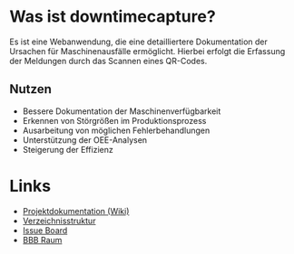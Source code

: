 # Was ist downtimecapture?
Es ist eine Webanwendung, die eine detailliertere Dokumentation der Ursachen für Maschinenausfälle ermöglicht. Hierbei erfolgt die Erfassung der Meldungen durch das Scannen eines QR-Codes.



## Nutzen

- Bessere Dokumentation der Maschinenverfügbarkeit
- Erkennen von Störgrößen im Produktionsprozess
- Ausarbeitung von möglichen Fehlerbehandlungen
- Unterstützung der OEE-Analysen
- Steigerung der Effizienz



# Links
* [Projektdokumentation (Wiki)](https://inf-git.fh-rosenheim.de/sep-wif-23/downtimecapture/-/wikis/home)
* [Verzeichnisstruktur](https://inf-git.fh-rosenheim.de/sep-wif-23/downtimecapture/-/wikis/Verzeichnisstruktur)
* [Issue Board](https://inf-git.fh-rosenheim.de/sep-wif-23/downtimecapture/-/boards/1556?milestone_title=Started)
* [BBB Raum](https://conference.th-rosenheim.de/mar-jhv-rxj-pgz)

